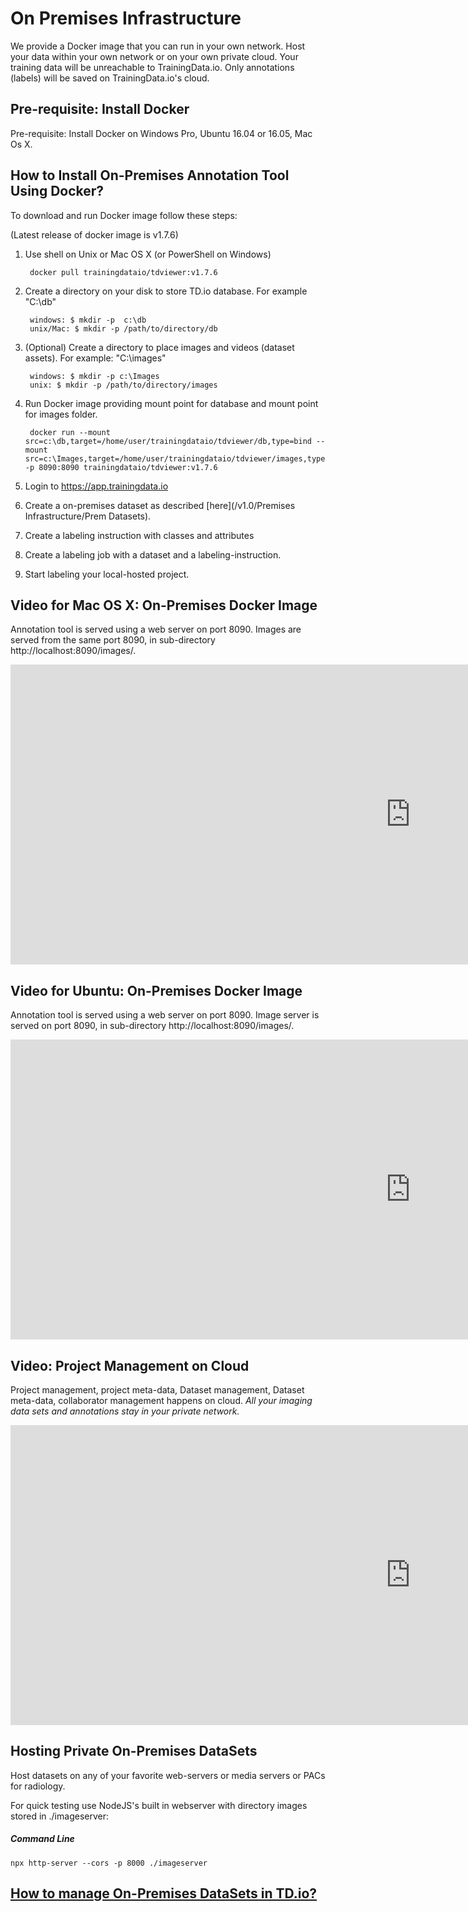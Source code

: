 # On Premises Infrastructure
We provide a Docker image that you can run in your own network. Host your data within your own network or on your own private cloud. Your training data will be unreachable to TrainingData.io. Only annotations (labels) will be saved on TrainingData.io's cloud.

## Pre-requisite: Install Docker
Pre-requisite: Install Docker on Windows Pro, Ubuntu 16.04 or 16.05, Mac Os X.

## How to Install On-Premises Annotation Tool Using Docker?

To download and run Docker image follow these steps:

(Latest release of docker image is v1.7.6)

1. Use shell on Unix or Mac OS X (or PowerShell on Windows)

        docker pull trainingdataio/tdviewer:v1.7.6

2. Create a directory on your disk to store TD.io database. For example "C:\db"
   
        windows: $ mkdir -p  c:\db
        unix/Mac: $ mkdir -p /path/to/directory/db

3. (Optional) Create a directory to place images and videos (dataset assets). For example: "C:\images"

        windows: $ mkdir -p c:\Images
        unix: $ mkdir -p /path/to/directory/images

4. Run Docker image providing mount point for database and mount point for images folder.

        docker run --mount src=c:\db,target=/home/user/trainingdataio/tdviewer/db,type=bind --mount src=c:\Images,target=/home/user/trainingdataio/tdviewer/images,type=bind -p 8090:8090 trainingdataio/tdviewer:v1.7.6

5. Login to https://app.trainingdata.io
6. Create a on-premises dataset as described [here](/v1.0/Premises Infrastructure/Prem Datasets).
5. Create a labeling instruction with classes and attributes
6. Create a labeling job with a dataset and a labeling-instruction.
7. Start labeling your local-hosted project.

## Video for Mac OS X: On-Premises Docker Image

Annotation tool is served using a web server on port 8090.
Images are served from the same port 8090, in sub-directory http://localhost:8090/images/.

<!-- [![On Premises Docker Mac OS X](https://i.ytimg.com/vi/X3QOo_lJrjE/hqdefault.jpg)](https://www.youtube.com/watch?v=X3QOo_lJrjE&feature=youtu.be) -->

<div class="video-wrapper">
  <iframe width="1280" height="480" src="https://www.youtube.com/embed/X3QOo_lJrjE" frameborder="0" allowfullscreen></iframe>
</div>

## Video for Ubuntu: On-Premises Docker Image

Annotation tool is served using a web server on port 8090.
Image server is served on port 8090, in sub-directory http://localhost:8090/images/.

<!-- [![Ubuntu](https://i.ytimg.com/vi/ESAtt73cBLw/hqdefault.jpg)](https://www.youtube.com/watch?v=ESAtt73cBLw&feature=youtu.be) -->

<div class="video-wrapper">
  <iframe width="1280" height="480" src="https://www.youtube.com/embed/ESAtt73cBLw" frameborder="0" allowfullscreen></iframe>
</div>


## Video: Project Management on Cloud

Project management, project meta-data, Dataset management, Dataset meta-data, collaborator management happens on cloud. *All your imaging data sets and annotations stay in your private network.*

<!-- [![May 23, 2019 1:25 PM](https://i.ytimg.com/vi/45nKiW8inFM/hqdefault.jpg)](https://www.youtube.com/watch?v=45nKiW8inFM&feature=youtu.be) -->

<div class="video-wrapper">
  <iframe width="1280" height="480" src="https://www.youtube.com/embed/45nKiW8inFM" frameborder="0" allowfullscreen></iframe>
</div>


## Hosting Private On-Premises DataSets

Host datasets on any of your favorite web-servers or media servers or PACs for radiology.

For quick testing use NodeJS's built in webserver with directory images stored in ./imageserver:

##### Command Line
```shell
npx http-server --cors -p 8000 ./imageserver
```

## [How to manage On-Premises DataSets in TD.io?](https://docs.trainingdata.io/v1.0/DataSet/Create%20Cloud%20Hosted%20Dataset/)
